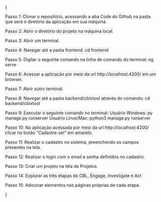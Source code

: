 {
  
  Passo 1: Clonar o repositório, acessando a aba Code do Github na pasta que será o diretório da aplicação em sua máquina.
  
  Passo 2: Abrir o diretório do projeto na máquina local.
  
  Passo 3: Abrir um terminal.
  
  Passo 4: Navegar até a pasta frontend.
            cd frontend
  
  Passo 5: Digitar o seguinte comando na linha de comando do terminal:
            ng serve
  
  Passo 6: Acessar a aplicação por meio da url http://localhost:4200/ em um browser.

  Passo 7: Abrir outro terminal.

  Passo 8: Navegar até a pasta backend/cblxtool através do comando:
            cd backend/cblxtool
  
  Passo 9: Executar o seguinte comando no terminal:
          Usuário Windows:
              py manage.py runserver
          Usuário Linux/Mac:
              python3 manage.py runserver
  
  Passo 10: Na aplicação acessada por meio da url http://localhost:4200/ clicar no botão "Cadastre-se!" em amarelo.

  Passo 11: Realizar o cadastro no sistema, preenchendo os campos presentes na tela.

  Passo 12: Realizar o login com o email e senha definidos no cadastro.

  Passo 13: Criar um projeto na tela de Projetos.

  Passo 14: Explorar as três etapas do CBL, Engage, Investigate e Act

  Passo 15: Adiconar elementos nas páginas próprias de cada etapa.

}
